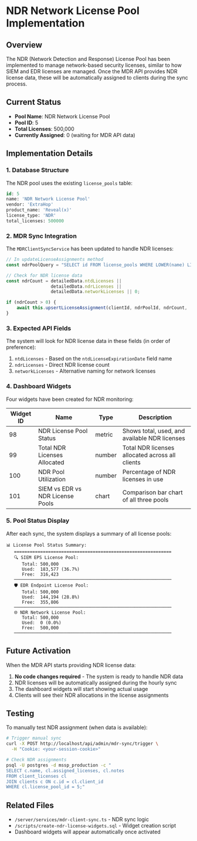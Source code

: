 # NDR Network License Pool Implementation

## Overview

The NDR (Network Detection and Response) License Pool has been implemented to manage network-based security licenses, similar to how SIEM and EDR licenses are managed. Once the MDR API provides NDR license data, these will be automatically assigned to clients during the sync process.

## Current Status

- **Pool Name**: NDR Network License Pool  
- **Pool ID**: 5
- **Total Licenses**: 500,000
- **Currently Assigned**: 0 (waiting for MDR API data)

## Implementation Details

### 1. Database Structure

The NDR pool uses the existing `license_pools` table:
```sql
id: 5
name: 'NDR Network License Pool'
vendor: 'ExtraHop'
product_name: 'Reveal(x)'
license_type: 'NDR'
total_licenses: 500000
```

### 2. MDR Sync Integration

The `MDRClientSyncService` has been updated to handle NDR licenses:

```typescript
// In updateLicenseAssignments method
const ndrPoolQuery = "SELECT id FROM license_pools WHERE LOWER(name) LIKE '%ndr%' LIMIT 1";

// Check for NDR license data
const ndrCount = detailedData.ntdLicenses || 
                 detailedData.ndrLicenses || 
                 detailedData.networkLicenses || 0;

if (ndrCount > 0) {
    await this.upsertLicenseAssignment(clientId, ndrPoolId, ndrCount, ...);
}
```

### 3. Expected API Fields

The system will look for NDR license data in these fields (in order of preference):
1. `ntdLicenses` - Based on the `ntdLicenseExpirationDate` field name
2. `ndrLicenses` - Direct NDR license count
3. `networkLicenses` - Alternative naming for network licenses

### 4. Dashboard Widgets

Four widgets have been created for NDR monitoring:

| Widget ID | Name | Type | Description |
|-----------|------|------|-------------|
| 98 | NDR License Pool Status | metric | Shows total, used, and available NDR licenses |
| 99 | Total NDR Licenses Allocated | number | Total NDR licenses allocated across all clients |
| 100 | NDR Pool Utilization | number | Percentage of NDR licenses in use |
| 101 | SIEM vs EDR vs NDR License Pools | chart | Comparison bar chart of all three pools |

### 5. Pool Status Display

After each sync, the system displays a summary of all license pools:

```
📊 License Pool Status Summary:
   ============================================================
   🔍 SIEM EPS License Pool:
      Total: 500,000
      Used:  183,577 (36.7%)
      Free:  316,423
   ────────────────────────────────────────────────────────────
   🛡️ EDR Endpoint License Pool:
      Total: 500,000
      Used:  144,194 (28.8%)
      Free:  355,806
   ────────────────────────────────────────────────────────────
   🌐 NDR Network License Pool:
      Total: 500,000
      Used:  0 (0.0%)
      Free:  500,000
   ────────────────────────────────────────────────────────────
```

## Future Activation

When the MDR API starts providing NDR license data:

1. **No code changes required** - The system is ready to handle NDR data
2. NDR licenses will be automatically assigned during the hourly sync
3. The dashboard widgets will start showing actual usage
4. Clients will see their NDR allocations in the license assignments

## Testing

To manually test NDR assignment (when data is available):
```bash
# Trigger manual sync
curl -X POST http://localhost/api/admin/mdr-sync/trigger \
  -H "Cookie: <your-session-cookie>"

# Check NDR assignments
psql -U postgres -d mssp_production -c "
SELECT c.name, cl.assigned_licenses, cl.notes 
FROM client_licenses cl 
JOIN clients c ON c.id = cl.client_id 
WHERE cl.license_pool_id = 5;"
```

## Related Files

- `/server/services/mdr-client-sync.ts` - NDR sync logic
- `/scripts/create-ndr-license-widgets.sql` - Widget creation script
- Dashboard widgets will appear automatically once activated 